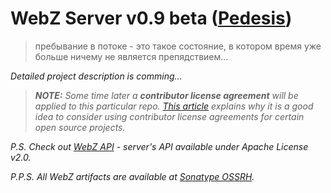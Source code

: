 # WebZ Server v0.9 beta ([Pedesis](https://www.pinterest.com/terems_org/pedesis-from-ancient-greek-a-leaping/))

> пребывание в потоке - это такое состояние, в котором время уже больше ничему не является препядствием...

*Detailed project description is comming...*

> ***NOTE:*** *Some time later a* ***contributor license agreement*** *will be applied to this particular repo. [This article](https://julien.ponge.org/blog/in-defense-of-contributor-license-agreements/) explains why it is a good idea to consider using contributor license agreements for certain open source projects.*

*P.S. Check out [WebZ API](https://github.com/terems-org/webz-api) - server's API available under Apache License v2.0.*

*P.P.S. All WebZ artifacts are available at [Sonatype OSSRH](https://oss.sonatype.org/content/repositories/snapshots/org/terems/).*
